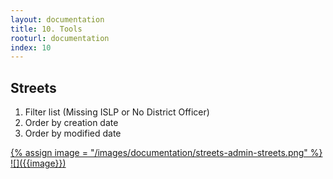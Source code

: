 ```yaml
---
layout: documentation
title: 10. Tools
rooturl: documentation
index: 10
---
```


## Streets

1. Filter list (Missing ISLP or No District Officer)
2. Order by creation date
3. Order by modified date

<a href="/images/documentation/streets-admin-streets.png" data-gallery="enabled">
{% assign image = "/images/documentation/streets-admin-streets.png" %}
<a href="{{image}}" data-gallery="enabled">
![]({{image}})
</a>
</a>